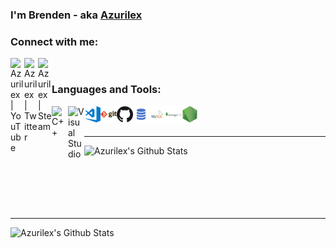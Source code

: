 ### I'm Brenden - aka [Azurilex][website]

### Connect with me:
[<img align="left" alt="Azurilex | YouTube" width="22px" src="https://cdn.jsdelivr.net/npm/simple-icons@v3/icons/youtube.svg" />][youtube]
[<img align="left" alt="Azurilex | Twitter" width="22px" src="https://cdn.jsdelivr.net/npm/simple-icons@v3/icons/twitter.svg" />][twitter]
[<img align="left" alt="Azurilex | Steam" width="22px" src="https://cdn.jsdelivr.net/npm/simple-icons@v3/icons/steam.svg" />][steam]

<br />

### Languages and Tools:
<img align="left" alt="C++" width="26px" src="https://cdn.isabelle.gg/cpp.png" />
<img align="left" alt="Visual Studio" width="26px" src="https://cdn.isabelle.gg/vs.png" />
<img align="left" alt="Visual Studio Code" width="26px" src="https://raw.githubusercontent.com/github/explore/80688e429a7d4ef2fca1e82350fe8e3517d3494d/topics/visual-studio-code/visual-studio-code.png" />
<img align="left" alt="Git" width="26px" src="https://raw.githubusercontent.com/github/explore/80688e429a7d4ef2fca1e82350fe8e3517d3494d/topics/git/git.png" />
<img align="left" alt="GitHub" width="26px" src="https://raw.githubusercontent.com/github/explore/78df643247d429f6cc873026c0622819ad797942/topics/github/github.png" />
<img align="left" alt="SQL" width="26px" src="https://raw.githubusercontent.com/github/explore/80688e429a7d4ef2fca1e82350fe8e3517d3494d/topics/sql/sql.png" />
<img align="left" alt="MySQL" width="26px" src="https://raw.githubusercontent.com/github/explore/80688e429a7d4ef2fca1e82350fe8e3517d3494d/topics/mysql/mysql.png" />
<img align="left" alt="MongoDB" width="26px" src="https://raw.githubusercontent.com/github/explore/80688e429a7d4ef2fca1e82350fe8e3517d3494d/topics/mongodb/mongodb.png" />
<img align="left" alt="Node.js" width="26px" src="https://raw.githubusercontent.com/github/explore/80688e429a7d4ef2fca1e82350fe8e3517d3494d/topics/nodejs/nodejs.png" />

<br />
<br />

---

<img align="left" alt="Azurilex's Github Stats" src="https://github-readme-stats.codestackr.vercel.app/api?username=Azurilex&show_icons=true&hide_border=false" />

<br />
<br />
<br />
<br />
<br />
<br />

---

<img align="left" alt="Azurilex's Github Stats" src="https://github-readme-stats.codestackr.vercel.app/api/top-langs/?username=Azurilex&show_icons=true&hide_border=false" />

[website]: https://isabelle.gg/
[twitter]: https://twitter.com/Azurilex
[youtube]: https://youtube.com/Azurilex
[steam]: https://steamcommunity.com/id/gitcommit/